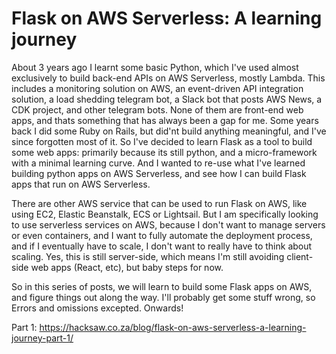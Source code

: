 # Flask on AWS Serverless: A learning journey

About 3 years ago I learnt some basic Python, which I've used almost exclusively to build back-end APIs on AWS Serverless, mostly Lambda. This includes a monitoring solution on AWS,  an event-driven API integration solution, a  load shedding telegram bot, a Slack bot that posts AWS News, a CDK project, and other telegram bots. None of them are front-end web apps, and thats something that has always been a gap for me. Some years back I did some Ruby on Rails, but did'nt build anything meaningful, and I've since forgotten most of it. So I've decided to learn Flask as a tool to build some web apps: primarily because its still python, and a micro-framework with a minimal learning curve. And I wanted to re-use what I've learned building python apps on AWS Serverless, and see how I can build Flask apps that run on AWS Serverless.

There are other AWS service that can be used to run Flask on AWS, like using EC2, Elastic Beanstalk, ECS or Lightsail. But I am specifically looking to use serverless services on AWS, because I don't want to manage servers or even containers, and I want to fully automate the deployment process, and if I eventually have to scale, I don't want to really have to think about scaling. Yes, this is still server-side, which means I'm still avoiding client-side web apps (React, etc), but baby steps for now. 

So in this series of posts, we will learn to build some Flask apps on AWS, and figure things out along the way. I'll probably get some stuff wrong, so Errors and omissions excepted. Onwards!

Part 1: https://hacksaw.co.za/blog/flask-on-aws-serverless-a-learning-journey-part-1/